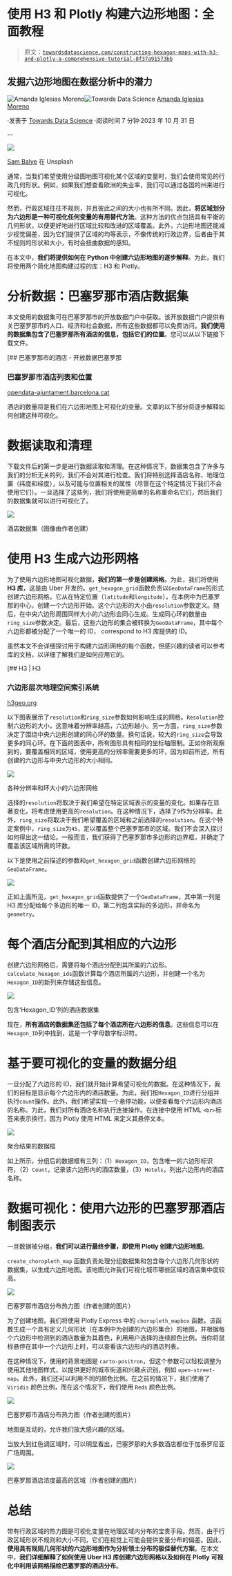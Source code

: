 # 使用 H3 和 Plotly 构建六边形地图：全面教程

> 原文：[`towardsdatascience.com/constructing-hexagon-maps-with-h3-and-plotly-a-comprehensive-tutorial-8f37a91573bb`](https://towardsdatascience.com/constructing-hexagon-maps-with-h3-and-plotly-a-comprehensive-tutorial-8f37a91573bb)

## 发掘六边形地图在数据分析中的潜力

[](https://amandaiglesiasmoreno.medium.com/?source=post_page-----8f37a91573bb--------------------------------)![Amanda Iglesias Moreno](https://amandaiglesiasmoreno.medium.com/?source=post_page-----8f37a91573bb--------------------------------)[](https://towardsdatascience.com/?source=post_page-----8f37a91573bb--------------------------------)![Towards Data Science](https://towardsdatascience.com/?source=post_page-----8f37a91573bb--------------------------------) [Amanda Iglesias Moreno](https://amandaiglesiasmoreno.medium.com/?source=post_page-----8f37a91573bb--------------------------------)

·发表于 [Towards Data Science](https://towardsdatascience.com/?source=post_page-----8f37a91573bb--------------------------------) ·阅读时间 7 分钟·2023 年 10 月 31 日

--

![](img/58bb2917e3305811b11d631a267130ed.png)

[Sam Balye](https://unsplash.com/es/@sambalye) 在 Unsplash

通常，当我们希望使用分级图地图可视化某个区域的变量时，我们会使用常见的行政几何形状。例如，如果我们想查看欧洲的失业率，我们可以通过各国的州来进行可视化。

然而，行政区域往往不规则，并且彼此之间的大小也有所不同。因此，**将区域划分为六边形是一种可视化任何变量的有用替代方法**。这种方法的优点包括具有平衡的几何形状，以便更好地进行区域比较和改进的区域覆盖。此外，六边形地图还能减少视觉偏差，因为它们提供了区域的均等表示，不像传统的行政边界，后者由于其不规则的形状和大小，有时会扭曲数据的感知。

在本文中，**我们将提供如何在 Python 中创建六边形地图的逐步解释**。为此，我们将使用两个简化地图构建过程的库：H3 和 Plotly。

# 分析数据：巴塞罗那市酒店数据集

本文使用的数据集可在巴塞罗那市的开放数据门户中获取。该开放数据门户提供有关巴塞罗那市的人口、经济和社会数据，所有这些数据都可以免费访问。**我们使用的数据集包含了巴塞罗那所有酒店的信息，包括它们的位置**。您可以从以下链接下载文件。

[## 巴塞罗那市的酒店 - 开放数据巴塞罗那

### 巴塞罗那市酒店列表和位置

[opendata-ajuntament.barcelona.cat](https://opendata-ajuntament.barcelona.cat/data/en/dataset/allotjaments-hotels?source=post_page-----8f37a91573bb--------------------------------)

酒店的数量将是我们在六边形地图上可视化的变量。文章的以下部分将逐步解释如何创建这种可视化。

# 数据读取和清理

下载文件后的第一步是进行数据读取和清理。在这种情况下，数据集包含了许多与我们的分析无关的列，我们不会对其进行检查。我们将特别选择酒店名称、地理位置（纬度和经度），以及可能与位置相关的属性（尽管在这个特定情况下我们不会使用它们）。一旦选择了这些列，我们将使用更简单的名称重命名它们，然后我们的数据集就可以进行可视化了。

![](img/92e462821a8837a8432291e21edc7619.png)

酒店数据集（图像由作者创建）

# 使用 H3 生成六边形网格

为了使用六边形地图可视化数据，**我们的第一步是创建网格**。为此，我们将使用**H3 库**，这是由 Uber 开发的。`get_hexagon_grid`函数负责以`GeoDataFrame`的形式创建六边形网格。它从在特定位置（`latitude`和`longitude`），在本例中为巴塞罗那的中心，创建一个六边形开始。这个六边形的大小由`resolution`参数定义。随后，在中央六边形周围同样大小的六边形会同心生成。生成同心环的数量由`ring_size`参数决定。最后，这些六边形的集合被转换为`GeoDataFrame`，其中每个六边形都被分配了一个唯一的 ID， correspond to H3 库提供的 ID。

虽然本文不会详细探讨用于构建六边形网格的每个函数，但感兴趣的读者可以参考库的文档，以详细了解我们是如何应用它的。

[## H3 | H3

### 六边形层次地理空间索引系统

[h3geo.org](https://h3geo.org/?source=post_page-----8f37a91573bb--------------------------------)

以下图表展示了`resolution`和`ring_size`参数如何影响生成的网格。`Resolution`控制六边形的大小，这意味着分辨率越高，六边形越小。另一方面，`ring_size`参数决定了围绕中央六边形创建的同心环的数量。换句话说，较大的`ring_size`会导致更多的同心环。在下面的图表中，所有图形具有相同的坐标轴限制。正如你所观察到的，要覆盖相同的区域，使用更高的分辨率需要更多的环，因为如前所述，所有创建的六边形与中央六边形的大小相同。

![](img/498dfb870947afc6da2b68fb63632c06.png)

各种分辨率和环大小的六边形网格

选择的`resolution`将取决于我们希望在特定区域表示的变量的变化。如果存在显著变化，将考虑使用更高的`resolution`。在这种情况下，选择了`9`作为分辨率。此外，`ring_size`将取决于我们希望覆盖的区域和之前选择的`resolution`。在这个特定案例中，`ring_size`为`45`，足以覆盖整个巴塞罗那市的区域。我们不会深入探讨如何得出这一结论。一般而言，我们获得了巴塞罗那市多边形的边界框，并确定了覆盖该区域所需的环数。

以下是使用之前描述的参数和`get_hexagon_grid`函数创建六边形网络的`GeoDataFrame`。

![](img/4d65e53d4ca04169cbdc311d0867f6e7.png)

正如上面所见，`get_hexagon_grid`函数提供了一个`GeoDataFrame`，其中第一列是 H3 库分配给每个多边形的唯一 ID，第二列包含实际的多边形，并命名为`geometry`。

# 每个酒店分配到其相应的六边形

创建六边形网格后，需要将每个酒店分配到其所属的六边形。`calculate_hexagon_ids`函数计算每个酒店所属的六边形，并创建一个名为`Hexagon_ID`的新列来存储这些信息。

![](img/61be20adaf22ead6c87b4702388adb7b.png)

包含‘Hexagon_ID’列的酒店数据集

现在，**所有酒店的数据集还包括了每个酒店所在六边形的信息**。这些信息可以在`Hexagon_ID`列中找到，这是一个字母数字标识符。

# 基于要可视化的变量的数据分组

一旦分配了六边形的 ID，我们就开始计算希望可视化的数据。在这种情况下，我们的目标是显示每个六边形内的酒店数量。为此，我们按`Hexagon_ID`进行分组并执行`count`操作。此外，我们希望实现一个悬停功能，以便查看每个六边形内酒店的名称。为此，我们对所有酒店名称执行连接操作。在连接中使用 HTML `<br>`标签来表示换行，因为 Plotly 使用 HTML 来定义其悬停文本。

![](img/634d3f03e3ef07c1be2b88bc19a5aff1.png)

聚合结果的数据框

如上所示，分组后的数据框有三列：（1）`Hexagon_ID`，包含唯一的六边形标识符，（2）`Count`，记录该六边形内的酒店数量，（3）`Hotels`，列出六边形内的酒店名称。

# 数据可视化：使用六边形的巴塞罗那酒店制图表示

一旦数据被分组，**我们可以进行最终步骤，即使用 Plotly 创建六边形地图**。

`create_choropleth_map` 函数负责处理分组数据集和包含每个六边形几何形状的数据集，以生成六边形地图。该地图允许我们可视化城市哪些区域的酒店集中度较高。

![](img/c0d5372df0ec6a8b9a9fd5e50bb594e6.png)

巴塞罗那市酒店分布热力图（作者创建的图片）

为了创建地图，我们将使用 Plotly Express 中的 `choropleth_mapbox` 函数。该函数生成一个具有定义几何形状（在本例中为创建的六边形集合）的地图，并根据每个六边形中检测到的酒店数量为其着色，利用用户选择的连续颜色比例。当你将鼠标悬停在其中一个六边形上时，可以查看该六边形内的酒店列表。

在这种情况下，使用的背景地图是 `carto-positron`，但这个参数可以轻松调整为使用其他地图样式，以提供更好的城市街道和兴趣点识别，例如 `open-street-map`。此外，我们还可以利用不同的颜色比例。在之前的情况下，我们使用了 `Viridis` 颜色比例，而在这个情况下，我们使用 `Reds` 颜色比例。

![](img/52b09be5e686891b6e83360a83eacf78.png)

巴塞罗那市酒店分布热力图（作者创建的图片）

地图是互动的，允许我们放大感兴趣的区域。

当放大到红色调区域时，可以明显看出，巴塞罗那的大多数酒店都位于加泰罗尼亚广场周围。

![](img/c8fc11468e65b36bd117a38b0e7936e9.png)

巴塞罗那酒店浓度最高的区域（作者创建的图片）

# 总结

带有行政区域的热力图是可视化变量在地理区域内分布的宝贵手段。然而，由于行政区域形状不规则和大小不同，它们在视觉上可能会提供变量分布的偏差。因此，**使用具有规则几何形状的六边形地图作为分析领土分布的极佳替代方案**。在本文中，**我们详细解释了如何使用 Uber H3 库创建六边形网格以及如何在 Plotly 可视化中利用该网格描绘巴塞罗那的酒店分布**。
